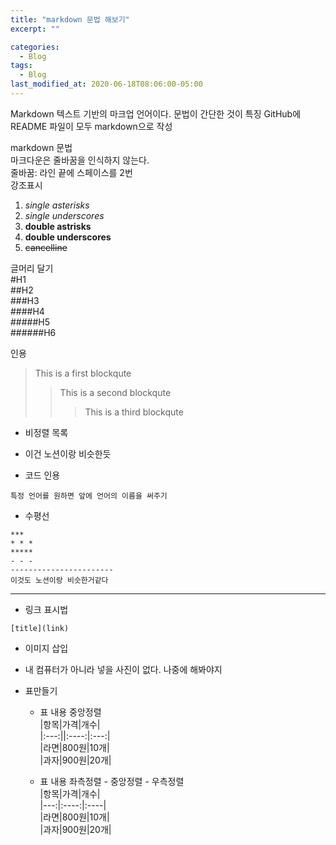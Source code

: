 ```yaml
---  
title: "markdown 문법 해보기"  
excerpt: ""  

categories:  
  - Blog  
tags:  
  - Blog  
last_modified_at: 2020-06-18T08:06:00-05:00  
---  
```



Markdown
텍스트 기반의 마크업 언어이다. 문법이 간단한 것이 특징
GitHub에 README 파일이 모두 markdown으로 작성

markdown 문법  
마크다운은 줄바꿈을 인식하지 않는다.  
줄바꿈: 라인 끝에 스페이스를 2번  
강조표시  
1. *single asterisks*  
2. _single underscores_  
3. **double astrisks**  
4. __double underscores__  
5. ~~cancelline~~  

글머리 달기  
#H1  
##H2  
###H3  
####H4  
#####H5  
######H6  

인용  
>This is a first blockqute  
>>This is a second blockqute  
>>>This is a third blockqute  

* 비정렬 목록   
 * 이건 노션이랑 비슷한듯  
 
* 코드 인용  
```  
특정 언어를 원하면 앞에 언어의 이름을 써주기  
```  

* 수평선  
```  
***  
* * *  
*****  
- - -  
-----------------------  
이것도 노션이랑 비슷한거같다  
```
------------------------

* 링크 표시법  
```
[title](link)  
```

* 이미지 삽입  
 * 내 컴퓨터가 아니라 넣을 사진이 없다. 나중에 해봐야지  

* 표만들기  
  * 표 내용 중앙정렬  
|항목|가격|개수|  
|:---:||:----:|:---:|  
|라면|800원|10개|  
|과자|900원|20개|  
  
  * 표 내용 좌측정렬 - 중앙정렬 - 우측정렬  
|항목|가격|개수|  
|---:|:----:|:----|  
|라면|800원|10개|  
|과자|900원|20개|  








